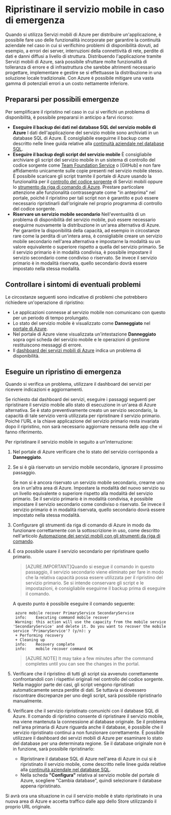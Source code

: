 <properties 
	pageTitle="Ripristinare il servizio mobile in caso di emergenza - Servizi mobili di Azure" 
	description="Informazioni su come ripristinare il servizio mobile in caso di emergenza." 
	services="mobile-services" 
	documentationCenter="" 
	authors="christopheranderson" 
	manager="dwrede" 
	editor=""/>

<tags 
	ms.service="mobile-services" 
	ms.workload="mobile" 
	ms.tgt_pltfrm="na" 
	ms.devlang="multiple" 
	ms.topic="article" 
	ms.date="04/24/2015" 
	ms.author="christopheranderson"/>

# Ripristinare il servizio mobile in caso di emergenza

Quando si utilizza Servizi mobili di Azure per distribuire un'applicazione, è possibile fare uso delle funzionalità incorporate per garantire la continuità aziendale nel caso in cui si verifichino problemi di disponibilità dovuti, ad esempio, a errori dei server, interruzioni della connettività di rete, perdite di dati e danni diffusi a livello di struttura. Distribuendo l'applicazione tramite Servizi mobili di Azure, sarà possibile sfruttare molte funzionalità di tolleranza di errore e di infrastruttura che sarebbe altrimenti necessario progettare, implementare e gestire se si effettuasse la distribuzione in una soluzione locale tradizionale. Con Azure è possibile mitigare una vasta gamma di potenziali errori a un costo nettamente inferiore.

## <a name="prepare"></a> Prepararsi per possibili emergenze

Per semplificare il ripristino nel caso in cui si verifichi un problema di disponibilità, è possibile prepararsi in anticipo a farvi ricorso:

+ **Eseguire il backup dei dati nel database SQL del servizio mobile di Azure** I dati dell'applicazione del servizio mobile sono archiviati in un database SQL di Azure. È consigliabile eseguirne il backup come descritto nelle linee guida relative alla [continuità aziendale nel database SQL].
+ **Eseguire il backup degli script del servizio mobile** È consigliabile archiviare gli script del servizio mobile in un sistema di controllo del codice sorgente come [Team Foundation Service] o [GitHub] e non fare affidamento unicamente sulle copie presenti nel servizio mobile stesso. È possibile scaricare gli script tramite il portale di Azure usando la funzionalità per il [controllo del codice sorgente] di Servizi mobili oppure lo [strumento da riga di comando di Azure]. Prestare particolare attenzione alle funzionalità contrassegnate come "in anteprima" nel portale, poiché il ripristino per tali script non è garantito e può essere necessario ripristinarli dall'originale nel proprio programma di controllo del codice sorgente.
+ **Riservare un servizio mobile secondario** Nell'eventualità di un problema di disponibilità del servizio mobile, può essere necessario eseguirne nuovamente la distribuzione in un'area alternativa di Azure. Per garantire la disponibilità della capacità, ad esempio in circostanze rare come la perdita di un'intera area, è consigliabile creare un servizio mobile secondario nell'area alternativa e impostarne la modalità su un valore equivalente o superiore rispetto a quella del servizio primario. Se il servizio primario è in modalità condivisa, è possibile impostare il servizio secondario come condiviso o riservato. Se invece il servizio primario è in modalità riservata, quello secondario dovrà essere impostato nella stessa modalità.


## <a name="watch"></a>Controllare i sintomi di eventuali problemi

Le circostanze seguenti sono indicative di problemi che potrebbero richiedere un'operazione di ripristino:

+ Le applicazioni connesse al servizio mobile non comunicano con questo per un periodo di tempo prolungato.
+ Lo stato del servizio mobile è visualizzato come **Danneggiato** nel [portale di Azure].
+ Nel portale di Azure viene visualizzata un'intestazione **Danneggiato** sopra ogni scheda del servizio mobile e le operazioni di gestione restituiscono messaggi di errore.
+ Il [dashboard dei servizi mobili di Azure] indica un problema di disponibilità.

## <a name="recover"></a>Eseguire un ripristino di emergenza

Quando si verifica un problema, utilizzare il dashboard dei servizi per ricevere indicazioni e aggiornamenti.
 
Se richiesto dal dashboard dei servizi, eseguire i passaggi seguenti per ripristinare il servizio mobile allo stato di esecuzione in un'area di Azure alternativa. Se è stato preventivamente creato un servizio secondario, la capacità di tale servizio verrà utilizzata per ripristinare il servizio primario. Poiché l'URL e la chiave applicazione del servizio primario resta invariata dopo il ripristino, non sarà necessario aggiornare nessuna delle app che vi fanno riferimento.

Per ripristinare il servizio mobile in seguito a un'interruzione:

1. Nel portale di Azure verificare che lo stato del servizio corrisponda a **Danneggiato**.

2. Se si è già riservato un servizio mobile secondario, ignorare il prossimo passaggio.

   Se non si è ancora riservato un servizio mobile secondario, crearne uno ora in un'altra area di Azure. Impostare la modalità del nuovo servizio su un livello equivalente o superiore rispetto alla modalità del servizio primario. Se il servizio primario è in modalità condivisa, è possibile impostare il servizio secondario come condiviso o riservato. Se invece il servizio primario è in modalità riservata, quello secondario dovrà essere impostato nella stessa modalità.

3. Configurare gli strumenti da riga di comando di Azure in modo da funzionare correttamente con la sottoscrizione in uso, come descritto nell'articolo [Automazione dei servizi mobili con gli strumenti da riga di comando].

4. È ora possibile usare il servizio secondario per ripristinare quello primario.

    > [AZURE.IMPORTANT]Quando si esegue il comando in questo passaggio, il servizio secondario viene eliminato per fare in modo che la relativa capacità possa essere utilizzata per il ripristino del servizio primario. Se si intende conservare gli script e le impostazioni, è consigliabile eseguirne il backup prima di eseguire il comando.
    
   A questo punto è possibile eseguire il comando seguente:

		azure mobile recover PrimaryService SecondaryService
		info:    Executing command mobile recover
		Warning: this action will use the capacity from the mobile service 'SecondaryService' and delete it. Do you want to recover the mobile service 'PrimaryService'? (y/n): y
		+ Performing recovery
		+ Cleaning up
		info:    Recovery complete
		info:    mobile recover command OK


	> [AZURE.NOTE] It may take a few minutes after the command completes until you can see the changes in the portal.

5. Verificare che il ripristino di tutti gli script sia avvenuto correttamente confrontandoli con i rispettivi originali nel controllo del codice sorgente. Nella maggior parte dei casi, gli script vengono ripristinati automaticamente senza perdite di dati. Se tuttavia si dovessero riscontrare discrepanze per uno degli script, sarà possibile ripristinarlo manualmente.

6. Verificare che il servizio ripristinato comunichi con il database SQL di Azure. Il comando di ripristino consente di ripristinare il servizio mobile, ma viene mantenuta la connessione al database originale. Se il problema nell'area primaria di Azure riguarda anche il database, è possibile che il servizio ripristinato continui a non funzionare correttamente. È possibile utilizzare il dashboard dei servizi mobili di Azure per esaminare lo stato del database per una determinata regione. Se il database originale non è in funzione, sarà possibile ripristinarlo:
	+ Ripristinare il database SQL di Azure nell'area di Azure in cui si è ripristinato il servizio mobile, come descritto nelle linee guida relative alla [continuità aziendale nel database SQL].
	+ Nella scheda **"Configura"** relativa al servizio mobile del portale di Azure, scegliere "Cambia database", quindi selezionare il database appena ripristinato.

Si avrà ora una situazione in cui il servizio mobile è stato ripristinato in una nuova area di Azure e accetta traffico dalle app dello Store utilizzando il proprio URL originale.

<!-- Anchors. -->

<!-- Images. -->

<!-- URLs. -->
[continuità aziendale nel database SQL]: http://msdn.microsoft.com/library/windowsazure/hh852669.aspx
[Team Foundation Service]: http://tfs.visualstudio.com/

[controllo del codice sorgente]: http://www.windowsazure.com/develop/mobile/tutorials/store-scripts-in-source-control/
[strumento da riga di comando di Azure]: http://www.windowsazure.com/develop/mobile/tutorials/command-line-administration/
[portale di Azure]: http://manage.windowsazure.com/
[dashboard dei servizi mobili di Azure]: http://www.windowsazure.com/support/service-dashboard/
[Automazione dei servizi mobili con gli strumenti da riga di comando]: http://www.windowsazure.com/develop/mobile/tutorials/command-line-administration/

<!--HONumber=54-->
